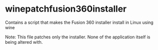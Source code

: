 # winepatchfusion360installer
Contains a script that makes the Fusion 360 installer install in Linux using wine

Note: This file patches only the installer. None of the application itself is being altered with. 
